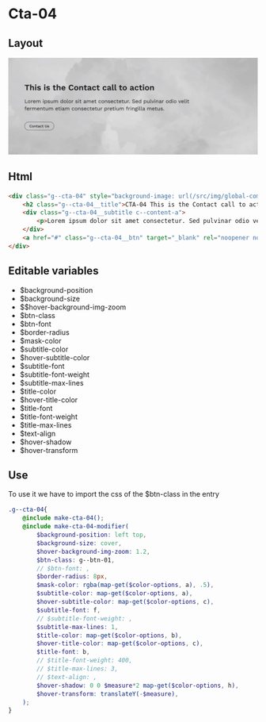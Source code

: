 # Cta-04

## Layout

![alt text][cta-04]

[cta-04]: /src/img/global-components/cta/cta-04.jpg

## Html

```html
<div class="g--cta-04" style="background-image: url(/src/img/global-components/bg-placeholder.jpg);">
    <h2 class="g--cta-04__title">CTA-04 This is the Contact call to action</h2>
    <div class="g--cta-04__subtitle c--content-a">
        <p>Lorem ipsum dolor sit amet consectetur. Sed pulvinar odio velit fermentum etiam consectetur pretium fringilla metus.</p>
    </div>
    <a href="#" class="g--cta-04__btn" target="_blank" rel="noopener noreferrer">Contact Us</a>
</div>
```

## Editable variables

- $background-position
- $background-size
- $$hover-background-img-zoom
- $btn-class
- $btn-font
- $border-radius
- $mask-color
- $subtitle-color
- $hover-subtitle-color
- $subtitle-font
- $subtitle-font-weight
- $subtitle-max-lines
- $title-color
- $hover-title-color
- $title-font
- $title-font-weight
- $title-max-lines
- $text-align
- $hover-shadow
- $hover-transform

## Use

To use it we have to import the css of the $btn-class in the entry

```scss
.g--cta-04{
    @include make-cta-04();
    @include make-cta-04-modifier(
        $background-position: left top,
        $background-size: cover,
        $hover-background-img-zoom: 1.2,
        $btn-class: g--btn-01,
        // $btn-font: ,
        $border-radius: 8px,
        $mask-color: rgba(map-get($color-options, a), .5),
        $subtitle-color: map-get($color-options, a),
        $hover-subtitle-color: map-get($color-options, c),
        $subtitle-font: f,
        // $subtitle-font-weight: ,
        $subtitle-max-lines: 1,
        $title-color: map-get($color-options, b),
        $hover-title-color: map-get($color-options, c),
        $title-font: b,
        // $title-font-weight: 400,
        // $title-max-lines: 3,
        // $text-align: ,
        $hover-shadow: 0 0 $measure*2 map-get($color-options, h),
        $hover-transform: translateY(-$measure),
    );
}
```
